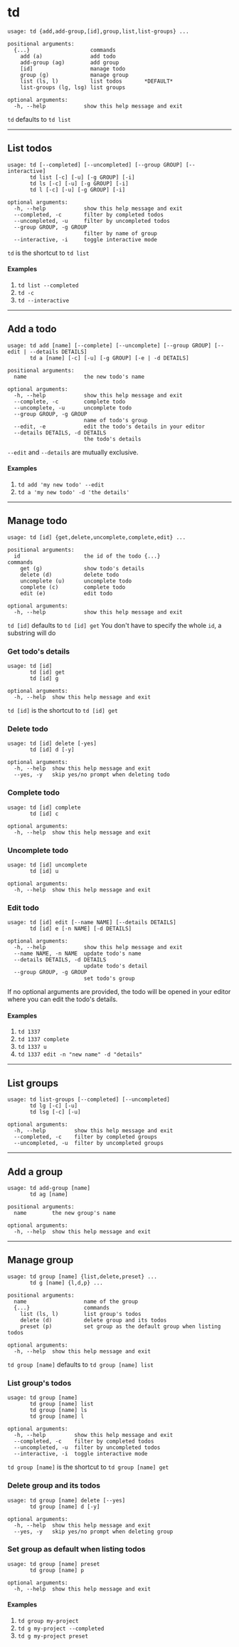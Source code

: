 # td
```
usage: td {add,add-group,[id],group,list,list-groups} ...

positional arguments:
  {...}                   commands
    add (a)               add todo
    add-group (ag)        add group
    [id]                  manage todo
    group (g)             manage group
    list (ls, l)          list todos       *DEFAULT*
    list-groups (lg, lsg) list groups

optional arguments:
  -h, --help            show this help message and exit
```
`td` defaults to `td list`

<hr />

## List todos
```
usage: td [--completed] [--uncompleted] [--group GROUP] [--interactive]
       td list [-c] [-u] [-g GROUP] [-i]
       td ls [-c] [-u] [-g GROUP] [-i]
       td l [-c] [-u] [-g GROUP] [-i]

optional arguments:
  -h, --help            show this help message and exit
  --completed, -c       filter by completed todos
  --uncompleted, -u     filter by uncompleted todos
  --group GROUP, -g GROUP
                        filter by name of group
  --interactive, -i     toggle interactive mode
```
`td` is the shortcut to `td list`

#### Examples
1. `td list --completed`
2. `td -c`
3. `td --interactive`

<hr />

## Add a todo
```
usage: td add [name] [--complete] [--uncomplete] [--group GROUP] [--edit | --details DETAILS]
       td a [name] [-c] [-u] [-g GROUP] [-e | -d DETAILS]

positional arguments:
  name                  the new todo's name

optional arguments:
  -h, --help            show this help message and exit
  --complete, -c        complete todo
  --uncomplete, -u      uncomplete todo
  --group GROUP, -g GROUP
                        name of todo's group
  --edit, -e            edit the todo's details in your editor
  --details DETAILS, -d DETAILS
                        the todo's details
```
`--edit` and `--details` are mutually exclusive.

#### Examples
1. `td add 'my new todo' --edit`
2. `td a 'my new todo' -d 'the details'`

<hr />

## Manage todo
```
usage: td [id] {get,delete,uncomplete,complete,edit} ...

positional arguments:
  id                    the id of the todo {...}                 commands
    get (g)             show todo's details
    delete (d)          delete todo
    uncomplete (u)      uncomplete todo
    complete (c)        complete todo
    edit (e)            edit todo

optional arguments:
  -h, --help            show this help message and exit
```
`td [id]` defaults to `td [id] get`
You don't have to specify the whole `id`, a substring will do

### Get todo's details
```
usage: td [id]
       td [id] get
       td [id] g

optional arguments:
  -h, --help  show this help message and exit
```
`td [id]` is the shortcut to `td [id] get`

### Delete todo
```
usage: td [id] delete [-yes]
       td [id] d [-y]

optional arguments:
  -h, --help  show this help message and exit
  --yes, -y   skip yes/no prompt when deleting todo
```

### Complete todo
```
usage: td [id] complete
       td [id] c

optional arguments:
  -h, --help  show this help message and exit
```

### Uncomplete todo
```
usage: td [id] uncomplete
       td [id] u

optional arguments:
  -h, --help  show this help message and exit
```

### Edit todo
```
usage: td [id] edit [--name NAME] [--details DETAILS]
       td [id] e [-n NAME] [-d DETAILS]

optional arguments:
  -h, --help            show this help message and exit
  --name NAME, -n NAME  update todo's name
  --details DETAILS, -d DETAILS
                        update todo's detail
  --group GROUP, -g GROUP
                        set todo's group
```
If no optional arguments are provided, the todo will be
opened in your editor where you can edit the todo's details.

#### Examples
1. `td 1337`
2. `td 1337 complete`
3. `td 1337 u`
4. `td 1337 edit -n "new name" -d "details"`


<hr />

## List groups
```
usage: td list-groups [--completed] [--uncompleted]
       td lg [-c] [-u]
       td lsg [-c] [-u]

optional arguments:
  -h, --help         show this help message and exit
  --completed, -c    filter by completed groups
  --uncompleted, -u  filter by uncompleted groups
```

<hr />

## Add a group
```
usage: td add-group [name]
       td ag [name]

positional arguments:
  name        the new group's name

optional arguments:
  -h, --help  show this help message and exit
```

<hr />

## Manage group
```
usage: td group [name] {list,delete,preset} ...
       td g [name] {l,d,p} ...

positional arguments:
  name                  name of the group
  {...}                 commands
    list (ls, l)        list group's todos
    delete (d)          delete group and its todos
    preset (p)          set group as the default group when listing todos

optional arguments:
  -h, --help  show this help message and exit
```
`td group [name]` defaults to `td group [name] list`

### List group's todos
```
usage: td group [name]
       td group [name] list
       td group [name] ls
       td group [name] l

optional arguments:
  -h, --help         show this help message and exit
  --completed, -c    filter by completed todos
  --uncompleted, -u  filter by uncompleted todos
  --interactive, -i  toggle interactive mode
```
`td group [name]` is the shortcut to `td group [name] get`

### Delete group and its todos
```
usage: td group [name] delete [--yes]
       td group [name] d [-y]

optional arguments:
  -h, --help  show this help message and exit
  --yes, -y   skip yes/no prompt when deleting group
```

### Set group as default when listing todos
```
usage: td group [name] preset
       td group [name] p

optional arguments:
  -h, --help  show this help message and exit
```

#### Examples
1. `td group my-project`
2. `td g my-project --completed`
3. `td g my-project preset`
